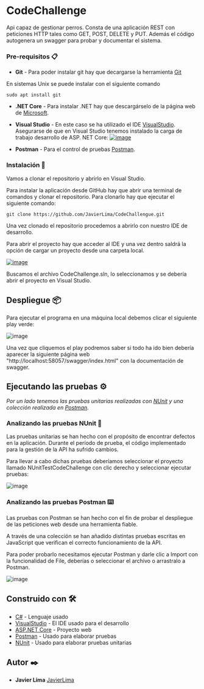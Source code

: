 # CodeChallenge

Api capaz de gestionar perros. Consta de una aplicación REST con peticiones HTTP tales como GET, POST, DELETE y PUT. Además el código autogenera un swagger para probar y documentar el sistema.

### Pre-requisitos 📋

* **Git** - Para poder instalar git hay que decargarse la herramienta [Git](https://git-scm.com/downloads)

En sistemas Unix se puede instalar con el siguiente comando
```
sudo apt install git
```
* **.NET Core** - Para instalar .NET hay que descargárselo de la página web de [Microsoft](https://docs.microsoft.com/es-es/aspnet/core/getting-started/?view=aspnetcore-3.1&tabs=windows).
* **Visual Studio** - En este caso se ha utilizado el IDE [VisualStudio](https://visualstudio.microsoft.com/es/vs/).
Asegurarse de que en Visual Studio tenemos instalado la carga de trabajo desarrollo de ASP. NET Core:
[
![image](https://media.discordapp.net/attachments/362157432534990848/809512096915652638/unknown.png?width=1200&height=670)
](url)

* **Postman** - Para el control de pruebas [Postman](https://www.postman.com/downloads/).


### Instalación 🔧

Vamos a clonar el repositorio y abrirlo en Visual Studio. 

Para instalar la aplicación desde GitHub hay que abrir una terminal de comandos y clonar el repositorio. Para clonarlo hay que ejecutar el siguiente comando:

```
git clone https://github.com/JavierLima/CodeChallengue.git
```
Una vez clonado el repositorio procedemos a abrirlo con nuestro IDE de desarrollo.

Para abrir el proyecto hay que acceder al IDE y una vez dentro saldrá la opción de cargar un proyecto desde una carpeta local.

[
![image](https://user-images.githubusercontent.com/40237259/107687677-143fdd00-6ca7-11eb-9957-9cd0ca89d6e0.png)
](url)

Buscamos el archivo CodeChallenge.sln, lo seleccionamos y se debería abrir el proyecto en Visual Studio.

## Despliegue 📦

Para ejecutar el programa en una máquina local debemos clicar el siguiente play verde:

![image](https://user-images.githubusercontent.com/40237259/107688868-6b927d00-6ca8-11eb-8431-bddea05b30e1.png)

Una vez que cliquemos el play podremos saber si todo ha ido bien debería aparecer la siguiente página web "http://localhost:58057/swagger/index.html" con la documentación de swagger.

## Ejecutando las pruebas ⚙️

_Por un lado tenemos las pruebas unitarias realizadas con [NUnit](https://docs.microsoft.com/es-es/dotnet/core/testing/unit-testing-with-nunit) y una colección realizada en [Postman](https://www.postman.com/)._

### Analizando las pruebas NUnit 🔩

Las pruebas unitarias se han hecho con el propósito de encontrar defectos en la aplicación. Durante el período de prueba, el código implementado para la gestión de la API ha sufrido cambios.

Para llevar a cabo dichas pruebas deberíamos seleccionar el proyecto llamado NUnitTestCodeChallenge con clic derecho y seleccionar ejecutar pruebas:

![image](https://user-images.githubusercontent.com/40237259/107689332-fbd0c200-6ca8-11eb-94c6-f8afa42f0e02.png)

### Analizando las pruebas Postman ⌨️

Las pruebas con Postman se han hecho con el fin de probar el despliegue de las peticiones web desde una herramienta fiable. 

A través de una colección se han añadido distintas pruebas escritas en JavaScript que verifican el correcto funcionamiento de la API.

Para poder probarlo necesitamos ejecutar Postman y darle clic a Import con la funcionalidad de File, deberías o seleccionar el archivo o arrastralo a Postman.

![image](https://cdn.discordapp.com/attachments/362157432534990848/809514858898784266/unknown.png)

## Construido con 🛠️

* [C#](https://docs.microsoft.com/es-es/dotnet/csharp/) - Lenguaje usado
* [VisualStudio](https://visualstudio.microsoft.com/es/vs/) - El IDE usado para el desarrollo
* [ASP.NET Core](https://docs.microsoft.com/es-es/aspnet/core/?view=aspnetcore-5.0) - Proyecto web
* [Postman](https://www.postman.com/) - Usado para elaborar pruebas
* [NUnit](https://docs.microsoft.com/es-es/dotnet/core/testing/unit-testing-with-nunit) - Usado para elaborar pruebas unitarias


## Autor ✒️

* **Javier Lima** [JavierLima](https://github.com/JavierLima)
